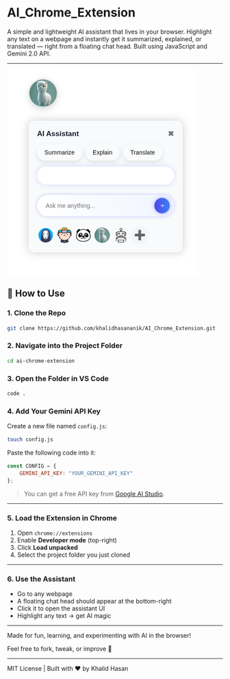 # AI_Chrome_Extension

A simple and lightweight AI assistant that lives in your browser.
Highlight any text on a webpage and instantly get it summarized, explained, or translated — right from a floating chat head.
Built using JavaScript and Gemini 2.0 API.

---

![AI Chrome Extension Screenshot](ss.png)

## 🚀 How to Use

### 1. Clone the Repo

```bash
git clone https://github.com/khalidhasananik/AI_Chrome_Extension.git
```

### 2. Navigate into the Project Folder

```bash
cd ai-chrome-extension
```

### 3. Open the Folder in VS Code

```bash
code .
```

### 4. Add Your Gemini API Key

Create a new file named `config.js`:

```bash
touch config.js
```

Paste the following code into it:

```js
const CONFIG = {
    GEMINI_API_KEY: "YOUR_GEMINI_API_KEY"
};
```

> You can get a free API key from [Google AI Studio](https://makersuite.google.com/).

---

### 5. Load the Extension in Chrome

1. Open `chrome://extensions`
2. Enable **Developer mode** (top-right)
3. Click **Load unpacked**
4. Select the project folder you just cloned

---

### 6. Use the Assistant

- Go to any webpage
- A floating chat head should appear at the bottom-right
- Click it to open the assistant UI
- Highlight any text → get AI magic

---

Made for fun, learning, and experimenting with AI in the browser!

Feel free to fork, tweak, or improve 🚀

---

MIT License  |  Built with ❤️ by Khalid Hasan
